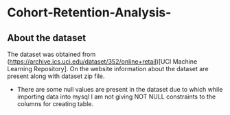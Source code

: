# Cohort-Retention-Analysis-

## About the dataset 
The dataset was obtained from (https://archive.ics.uci.edu/dataset/352/online+retail)[UCI Machine Learning Repository]. On the website information about the dataset are present along with dataset zip file.

- There are some null values are present in the dataset due to which while importing data into mysql I am not giving NOT NULL constraints to the columns for creating table.

